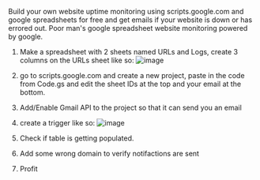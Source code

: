 Build your own website uptime monitoring using scripts.google.com and google spreadsheets for free and get emails if your website is down or has errored out.
Poor man's google spreadsheet website monitoring powered by google.

1. Make a spreadsheet with 2 sheets named URLs and Logs, create 3 columns on the URLs sheet like so:
![image](https://github.com/cryptozealot/gssUrlChecker/assets/34049724/5363ebca-c448-4311-8745-b7e81b0490fe)

2. go to scripts.google.com and create a new project, paste in the code from Code.gs and edit the sheet IDs at the top and your email at the bottom.

3. Add/Enable Gmail API to the project so that it can send you an email

4. create a trigger like so:
![image](https://github.com/cryptozealot/gssUrlChecker/assets/34049724/f5204efc-71ad-4863-aa8b-b42927adfa26)

5. Check if table is getting populated.
6. Add some wrong domain to verify notifactions are sent
7. Profit

